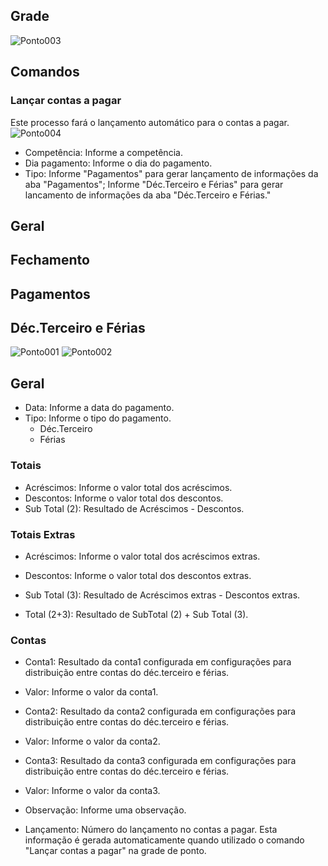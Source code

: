 ## Grade
![Ponto003](https://raw.githubusercontent.com/netforcews/docs-erp/master/RH/imagens/Ponto003.png)

## Comandos

### Lançar contas a pagar
Este processo fará o lançamento automático para o contas a pagar.
![Ponto004](https://raw.githubusercontent.com/netforcews/docs-erp/master/RH/imagens/Ponto004.png)
- Competência: Informe a competência.
- Dia pagamento: Informe o dia do pagamento.
- Tipo: Informe "Pagamentos" para gerar lançamento de informações da aba "Pagamentos"; Informe "Déc.Terceiro e Férias" para gerar lancamento de informações da aba "Déc.Terceiro e Férias."

## Geral

## Fechamento

## Pagamentos

## Déc.Terceiro e Férias
![Ponto001](https://raw.githubusercontent.com/netforcews/docs-erp/master/RH/imagens/Ponto001.png)
![Ponto002](https://raw.githubusercontent.com/netforcews/docs-erp/master/RH/imagens/Ponto002.png)

## Geral
- Data: Informe a data do pagamento.
- Tipo: Informe o tipo do pagamento.
  * Déc.Terceiro
  * Férias

### Totais
- Acréscimos: Informe o valor total dos acréscimos.
- Descontos: Informe o valor total dos descontos.
- Sub Total (2): Resultado de Acréscimos - Descontos.

### Totais Extras
- Acréscimos: Informe o valor total dos acréscimos extras.
- Descontos: Informe o valor total dos descontos extras.
- Sub Total (3): Resultado de Acréscimos extras - Descontos extras.


- Total (2+3): Resultado de SubTotal (2) + Sub Total (3).

### Contas
- Conta1: Resultado da conta1 configurada em configurações para distribuição entre contas do déc.terceiro e férias.
- Valor: Informe o valor da conta1.
- Conta2: Resultado da conta2 configurada em configurações para distribuição entre contas do déc.terceiro e férias.
- Valor: Informe o valor da conta2.
- Conta3: Resultado da conta3 configurada em configurações para distribuição entre contas do déc.terceiro e férias.
- Valor: Informe o valor da conta3.

- Observação: Informe uma observação.
- Lançamento: Número do lançamento no contas a pagar. Esta informação é gerada automaticamente quando utilizado o comando "Lançar contas a pagar" na grade de ponto.
